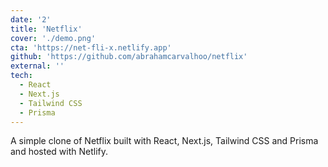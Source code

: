 ```yaml
---
date: '2'
title: 'Netflix'
cover: './demo.png'
cta: 'https://net-fli-x.netlify.app'
github: 'https://github.com/abrahamcarvalhoo/netflix'
external: ''
tech:
  - React
  - Next.js
  - Tailwind CSS
  - Prisma
---
```


A simple clone of Netflix built with React, Next.js, Tailwind CSS and Prisma and hosted with Netlify.
